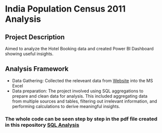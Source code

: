 # India Population Census 2011 Analysis
## Project Description

Aimed to analyze the Hotel Booking data and created Power BI Dashboard showing useful insights.

## Analysis Framework
 
- Data Gathering: Collected the releveant data from [Website](https://absentdata.com/data-analysis/where-to-find-data/) into the MS Excel
- Data preparation: The project involved using SQL aggregations to prepare and clean data for analysis. This included aggregating data from multiple sources and tables, filtering out irrelevant information, and performing calculations to derive meaningful insights.
### The whole code can be seen step by step in the pdf file created in this repository [SQL Analysis](https://github.com/Anshika10022001/India-Pop-Census-2011-Analysis/blob/main/Code/INDIA%20CENSUS%20SQL.pdf)

